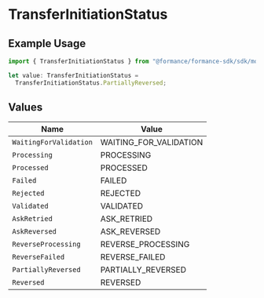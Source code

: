 # TransferInitiationStatus

## Example Usage

```typescript
import { TransferInitiationStatus } from "@formance/formance-sdk/sdk/models/shared";

let value: TransferInitiationStatus =
  TransferInitiationStatus.PartiallyReversed;
```

## Values

| Name                   | Value                  |
| ---------------------- | ---------------------- |
| `WaitingForValidation` | WAITING_FOR_VALIDATION |
| `Processing`           | PROCESSING             |
| `Processed`            | PROCESSED              |
| `Failed`               | FAILED                 |
| `Rejected`             | REJECTED               |
| `Validated`            | VALIDATED              |
| `AskRetried`           | ASK_RETRIED            |
| `AskReversed`          | ASK_REVERSED           |
| `ReverseProcessing`    | REVERSE_PROCESSING     |
| `ReverseFailed`        | REVERSE_FAILED         |
| `PartiallyReversed`    | PARTIALLY_REVERSED     |
| `Reversed`             | REVERSED               |